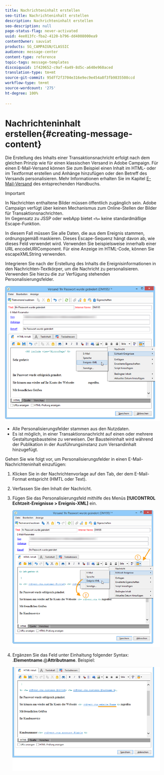 ```yaml
---
title: Nachrichteninhalt erstellen
seo-title: Nachrichteninhalt erstellen
description: Nachrichteninhalt erstellen
seo-description: null
page-status-flag: never-activated
uuid: 4ee013fc-fba2-4120-b796-dd4008000ea9
contentOwner: sauviat
products: SG_CAMPAIGN/CLASSIC
audience: message-center
content-type: reference
topic-tags: message-templates
discoiquuid: 1f420652-c9af-4a49-8d5c-a640e960aced
translation-type: tm+mt
source-git-commit: 95dff2f3704e316e9ec9e454a8f3fb9835508ccd
workflow-type: tm+mt
source-wordcount: '275'
ht-degree: 100%

---
```



# Nachrichteninhalt erstellen{#creating-message-content}

Die Erstellung des Inhalts einer Transaktionsnachricht erfolgt nach dem gleichen Prinzip wie für einen klassischen Versand in Adobe Campaign. Für einen E-Mail-Versand können Sie zum Beispiel einen Inhalt im HTML- oder im Textformat erstellen und Anhänge hinzufügen oder den Betreff des Versands personalisieren. Mehr Informationen erhalten Sie im Kapitel [E-Mail-Versand](../../delivery/using/about-email-channel.md) des entsprechenden Handbuchs.

>[!IMPORTANT]
>
>In Nachrichten enthaltene Bilder müssen öffentlich zugänglich sein. Adobe Campaign verfügt über keinen Mechanismus zum Online-Stellen der Bilder für Transaktionsnachrichten.\
>Im Gegensatz zu JSSP oder webApp bietet `<%=` keine standardmäßige Escape-Funktion.
>
>In diesem Fall müssen Sie alle Daten, die aus dem Ereignis stammen, ordnungsgemäß maskieren. Dieses Escape-Sequenz hängt davon ab, wie dieses Feld verwendet wird. Verwenden Sie beispielsweise innerhalb einer URL encodeURIComponent. Für eine Anzeige im HTML-Code, können Sie escapeXMLString verwenden.

Integrieren Sie nach der Erstellung des Inhalts die Ereignisinformationen in den Nachrichten-Textkörper, um die Nachricht zu personalisieren. Verwenden Sie hierzu die zur Verfügung stehenden Personalisierungsfelder.

![](assets/messagecenter_create_content_001.png)

* Alle Personalisierungsfelder stammen aus den Nutzdaten.
* Es ist möglich, in einer Transaktionsnachricht auf einen oder mehrere Gestaltungsbausteine zu verweisen. Der Bausteininhalt wird während der Publikation in der Ausführungsinstanz zum Versandinhalt hinzugefügt.

Gehen Sie wie folgt vor, um Personalisierungsfelder in einen E-Mail-Nachrichteninhalt einzufügen:

1. Klicken Sie in der Nachrichtenvorlage auf den Tab, der dem E-Mail-Format entspricht (HMTL oder Text).
1. Verfassen Sie den Inhalt der Nachricht.
1. Fügen Sie das Personalisierungsfeld mithilfe des Menüs **[!UICONTROL Echtzeit-Ereignisse > Ereignis-XML]** ein.

   ![](assets/messagecenter_create_custo_002.png)

1. Ergänzen Sie das Feld unter Einhaltung folgender Syntax: .**Elementname**.@**Attributname**. Beispiel:

   ![](assets/messagecenter_create_custo_003.png)

